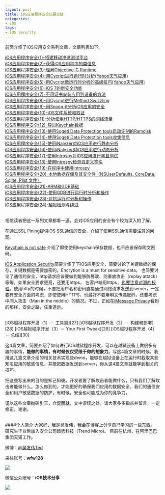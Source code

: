 ```yaml
---
layout: post  
title: iOS应用程序安全简要总结  
categories:  
- iOS  
tags:    
- iOS Security
---   
```


前面介绍了iOS应用安全系列文章，文章列表如下:

[iOS应用程序安全(1)-搭建移动渗透测试平台][1]  
[iOS应用程序安全(2)-获得iOS应用程序的类信息][2]  
[iOS应用程序安全(3)-理解Objective-C Runtime][3]  
[iOS应用程序安全(4)-用Cycript进行运行时分析(Yahoo天气应用)][4]  
[iOS应用程序安全(5)-用Cycript做运行时分析的高级技巧(Yahoo天气应用)][5]  
[iOS应用程序安全(6)-iOS 7的新安全功能][6]  
[iOS应用程序安全(7)-不用证书安装应用到设备的方法][7]  
[iOS应用程序安全(8)-用Cycript进行Method Swizzling][8]  
[iOS应用程序安全(9)-用Snoop-it分析iOS应用的安全][9]  
[iOS应用程序安全(10)-iOS文件系统和取证][10]  
[iOS应用程序安全(11)-分析使用HTTP/HTTPS的网络流量][11]  
[iOS应用程序安全(12)-导出Keychain数据][12]  
[iOS应用程序安全(13)-使用Sogeti Data Protection tools启动定制的Ramdisk][13]  
[iOS应用程序安全(14)-使用Sogeti Data Protection tools收集信息][14]  
[iOS应用程序安全(15)-使用iNalyzer对iOS应用进行静态分析][15]  
[iOS应用程序安全(16)-使用iNalyzer对iOS应用进行动态分析][16]  
[iOS应用程序安全(17)-使用Introspy对iOS应用进行黑盒测试][17]  
[iOS应用程序安全(18)-使用Introspy检测自定义签名][18]  
[iOS应用程序安全(19)-在程序中使用Introspy][19]  
[iOS应用程序安全(20)-本地数据存储及其安全性（NSUserDefaults, CoreData, Sqlite, Plist 文件）][20]  
[iOS应用程序安全(21)-ARM和GDB基础][21]  
[iOS应用程序安全(22)-使用GDB进行运行时分析和操作][22]  
[iOS应用程序安全(23)-对抗运行时分析和操作][31]  
[iOS应用程序安全(24)-越狱检测与绕过][32]

 <br/>
相信读者把这一系列文章都看一遍，会对iOS应用的安全有个较为深入的了解。   

在[通过SSL Pining提供iOS SSL通信的安全][23]，介绍了使用SSL通信需要注意的问题。  

[Keychain is not safe][24]
介绍了即使使用keychain保存数据，也不应该保存明文密码。

[iOS Application Security][25]简要介绍了下iOS应用安全，简要讨论了关键数据的保存，关键数据是需要加密的。Encrytion is a must for sensitive data。
也简要讨论了通信的安全，http请求应该要做到能够防篡改、防重放攻击（replay attack）等等，如果安全要求更高，还要用https， 在客户端用https，[也要注意对源的校验][23]。使用http的时候，不要把用户名和密码直接通过网络请求发送到server，一定要有安全方面的考虑，即使使用HTTPS，也最好不要用明文传递密码，还要考虑中间人攻击（Man in the middle）的情况。不过，正如在[iMessage Privacy][26]看到的那样，安全之路，任重道远。

 <br/>
[iOS越狱程序开发（1）－ 工具篇][27]  
[iOS越狱程序开发（2）－ 构建和部署][28]  
[iOS越狱程序开发（3）－ Your First Tweak][29]  
[iOS越狱程序开发（4）－ 总结][30]  

这4篇文章，简要介绍了如何进行iOS越狱程序开发，可以在越狱设备上做很多有趣的事情，**能做的事情，有时候仅仅受限于你的想象力**。写这4篇文章的时候，我用这几篇文章介绍的相关技术实现些demo，能够在越狱设备上在运行时截取某些知名应用的敏感信息，并能把数据发送到server，你从这4篇文章就能学到相关的技巧。


把这些写出来的目的是知己知彼。开发者要了解攻击者能做什么，只有我们了解攻击者能做什么，怎么做到的，才能更好的确保我们应用的数据安全，我们的通信安全和用户敏感数据的防护，有时候，安全也可能成为你的竞争力。


谨以这些文章抛砖引玉，仓促而就，文中谬误之处，请大家多多指点并留言，一定修正。谢谢。


<br>
####个人简介
大家好，我是吴发伟，我会在博客上分享自己学习的一些东西。  
研究生毕业后加入安全公司趋势科技（Trend Micro)。   
目前在杭州，在阿里巴巴集团天猫工作。     

微博：[@吴发伟Ted](http://weibo.com/wufawei)     

来往账号：**wfw128**

![](http://farm8.staticflickr.com/7364/10855548275_ba1e9acfe2.jpg)

微信公众账号：**iOS技术分享**  

![](http://farm3.staticflickr.com/2826/10855679484_56b7429bd6.jpg)


[1]:http://wufawei.com/2013/11/ios-application-security-1/
[2]:http://wufawei.com/2013/11/ios-application-security-2/
[3]:http://wufawei.com/2013/11/ios-application-security-3/
[4]:http://wufawei.com/2013/11/ios-application-security-4/
[5]:http://wufawei.com/2013/11/ios-application-security-5/
[6]:http://wufawei.com/2013/11/ios-application-security-6/
[7]:http://wufawei.com/2013/11/ios-application-security-7/
[8]:http://wufawei.com/2013/11/ios-application-security-8/
[9]:http://wufawei.com/2013/11/ios-application-security-9/
[10]:http://wufawei.com/2013/11/ios-application-security-10/
[11]:http://wufawei.com/2013/11/ios-application-security-11/
[12]:http://wufawei.com/2013/11/ios-application-security-12/
[13]:http://wufawei.com/2013/11/ios-application-security-13/
[14]:http://wufawei.com/2013/11/ios-application-security-14/
[15]:http://wufawei.com/2013/11/ios-application-security-15/
[16]:http://wufawei.com/2013/11/ios-application-security-16/
[17]:http://wufawei.com/2013/11/ios-application-security-17/
[18]:http://wufawei.com/2013/11/ios-application-security-18/
[19]:http://wufawei.com/2013/11/ios-application-security-19/
[20]:http://wufawei.com/2013/11/ios-application-security-20/
[21]:http://wufawei.com/2013/11/ios-application-security-21/
[22]:http://wufawei.com/2013/11/ios-application-security-22/
[23]:http://wufawei.com/2013/05/SSL-Pining/
[24]:http://wufawei.com/2013/06/Keychain-is-not-safe/
[25]:http://wufawei.com/2013/07/iOS-application-security/
[26]:http://wufawei.com/2013/10/iMessage-Privacy/
[27]:http://wufawei.com/2013/08/iOS-jailbroken-programming-1/
[28]:http://wufawei.com/2013/08/iOS-jailbroken-programming-2/
[29]:http://wufawei.com/2013/08/iOS-jailbroken-programming-3/
[30]:http://wufawei.com/2013/08/iOS-jailbroken-programming-4/
[31]:http://wufawei.com/2013/11/ios-application-security-23/
[32]:http://wufawei.com/2013/11/ios-application-security-24/